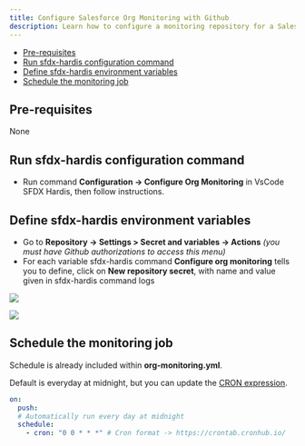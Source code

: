 ```yaml
---
title: Configure Salesforce Org Monitoring with Github
description: Learn how to configure a monitoring repository for a Salesforce Org, using sfdx-hardis and Github Actions
---
```

<!-- markdownlint-disable MD013 -->

- [Pre-requisites](#pre-requisites)
- [Run sfdx-hardis configuration command](#run-sfdx-hardis-configuration-command)
- [Define sfdx-hardis environment variables](#define-sfdx-hardis-environment-variables)
- [Schedule the monitoring job](#schedule-the-monitoring-job)

## Pre-requisites

None

## Run sfdx-hardis configuration command

- Run command **Configuration -> Configure Org Monitoring** in VsCode SFDX Hardis, then follow instructions.

## Define sfdx-hardis environment variables

- Go to **Repository -> Settings > Secret and variables -> Actions** _(you must have Github authorizations to access this menu)_
- For each variable sfdx-hardis command **Configure org monitoring** tells you to define, click on **New repository secret**,  with name and value given in sfdx-hardis command logs

![](assets/images/screenshot-github-variables.png)

![](assets/images/screenshot-github-variables-add.png)

## Schedule the monitoring job

Schedule is already included within **org-monitoring.yml**.

Default is everyday at midnight, but you can update the [CRON expression](https://crontab.cronhub.io/).

```yaml
on:
  push:
  # Automatically run every day at midnight
  schedule:
    - cron: "0 0 * * *" # Cron format -> https://crontab.cronhub.io/
```